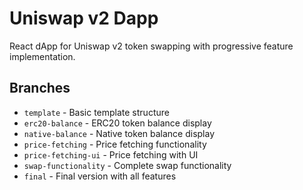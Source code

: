 # Uniswap v2 Dapp

React dApp for Uniswap v2 token swapping with progressive feature implementation.

## Branches
- `template` - Basic template structure
- `erc20-balance` - ERC20 token balance display
- `native-balance` - Native token balance display  
- `price-fetching` - Price fetching functionality
- `price-fetching-ui` - Price fetching with UI
- `swap-functionality` - Complete swap functionality
- `final` - Final version with all features